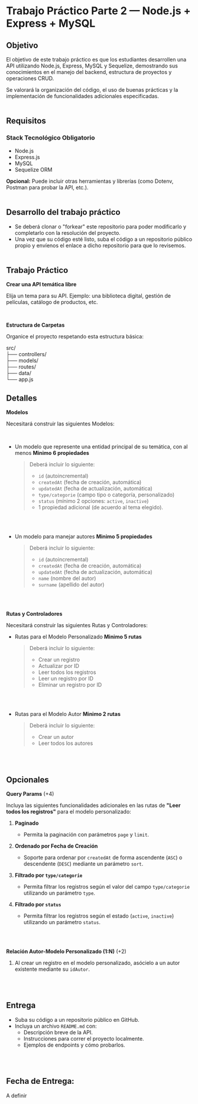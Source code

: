 # Trabajo Práctico Parte 2 — Node.js + Express + MySQL

## Objetivo

El objetivo de este trabajo práctico es que los estudiantes desarrollen una API utilizando Node.js, Express, MySQL y Sequelize, demostrando sus conocimientos en el manejo del backend, estructura de proyectos y operaciones CRUD.

Se valorará la organización del código, el uso de buenas prácticas y la implementación de funcionalidades adicionales especificadas.
<br/>
<br/>

## Requisitos

### **Stack Tecnológico Obligatorio**

- Node.js
- Express.js
- MySQL
- Sequelize ORM

**Opcional:** Puede incluir otras herramientas y librerías (como Dotenv, Postman para probar la API, etc.).
<br/>
<br/>

## Desarrollo del trabajo práctico

- Se deberá clonar o "forkear" este repositorio para poder modificarlo y completarlo con la resolución del proyecto.
- Una vez que su código esté listo, suba el código a un repositorio público propio y envíenos el enlace a dicho repositorio para que lo revisemos.
  <br/>
  <br/>

## Trabajo Práctico

**Crear una API temática libre**

Elija un tema para su API.
Ejemplo: una biblioteca digital, gestión de películas, catálogo de productos, etc.

<br/>

**Estructura de Carpetas**

Organice el proyecto respetando esta estructura básica:

src/<br/>
├── controllers/<br/>
├── models/<br/>
├── routes/<br/>
├── data/<br/>
└── app.js<br/>

## Detalles

**Modelos**

Necesitará construir las siguientes Modelos:

<br/>

- Un modelo que represente una entidad principal de su temática, con al menos **Minimo 6 propiedades**
  <br/>

  > Deberá incluir lo siguiente:
  >
  > - `id` (autoincremental)
  > - `createdAt` (fecha de creación, automática)
  > - `updatedAt` (fecha de actualización, automática)
  > - `type/categorie` (campo tipo o categoría, personalizado)
  > - `status` (mínimo 2 opciones: `active`, `inactive`)
  > - 1 propiedad adicional (de acuerdo al tema elegido).

<br/>
<br/>

- Un modelo para manejar autores **Minimo 5 propiedades**
  <br/>

  > Deberá incluir lo siguiente:
  >
  > - `id` (autoincremental)
  > - `createdAt` (fecha de creación, automática)
  > - `updatedAt` (fecha de actualización, automática)
  > - `name` (nombre del autor)
  > - `surname` (apellido del autor)

<br/>
<br/>

**Rutas y Controladores**

Necesitará construir las siguientes Rutas y Controladores:

- Rutas para el Modelo Personalizado **Minimo 5 rutas**
  <br/>

  > Deberá incluir lo siguiente:
  >
  > - Crear un registro
  > - Actualizar por ID
  > - Leer todos los registros
  > - Leer un registro por ID
  > - Eliminar un registro por ID

<br/>
<br/>

- Rutas para el Modelo Autor **Minimo 2 rutas**
  <br/>

  > Deberá incluir lo siguiente:
  >
  > - Crear un autor
  > - Leer todos los autores

<!-- #### 4.3. **Relación Autor-Modelo Personalizado (1:N)**

- Al crear un registro en el modelo personalizado, asócielo a un autor existente mediante su `idAutor`.

 -->
<br/>
<br/>

## Opcionales

**Query Params** (+4)

Incluya las siguientes funcionalidades adicionales en las rutas de **"Leer todos los registros"** para el modelo personalizado:

1. **Paginado**

   - Permita la paginación con parámetros `page` y `limit`.

2. **Ordenado por Fecha de Creación**

   - Soporte para ordenar por `createdAt` de forma ascendente (`ASC`) o descendente (`DESC`) mediante un parámetro `sort`.

3. **Filtrado por `type/categorie`**

   - Permita filtrar los registros según el valor del campo `type/categorie` utilizando un parámetro `type`.

4. **Filtrado por `status`**
   - Permita filtrar los registros según el estado (`active`, `inactive`) utilizando un parámetro `status`.

<br/>
<br/>

**Relación Autor-Modelo Personalizado (1:N)** (+2)

1. Al crear un registro en el modelo personalizado, asócielo a un autor existente mediante su `idAutor`.

<br/>
<br/>

## **Entrega**

- Suba su código a un repositorio público en GitHub.
- Incluya un archivo `README.md` con:
  - Descripción breve de la API.
  - Instrucciones para correr el proyecto localmente.
  - Ejemplos de endpoints y cómo probarlos.

<br/>
<br/>

## **Fecha de Entrega:**

A definir
